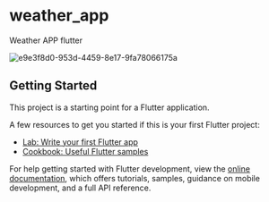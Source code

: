 # weather_app

Weather APP  flutter


![e9e3f8d0-953d-4459-8e17-9fa78066175a](https://github.com/linksroronoa/weather/assets/29347262/8da80df8-0028-4044-98a4-4cac004c4ea2)

## Getting Started

This project is a starting point for a Flutter application.

A few resources to get you started if this is your first Flutter project:

- [Lab: Write your first Flutter app](https://docs.flutter.dev/get-started/codelab)
- [Cookbook: Useful Flutter samples](https://docs.flutter.dev/cookbook)

For help getting started with Flutter development, view the
[online documentation](https://docs.flutter.dev/), which offers tutorials,
samples, guidance on mobile development, and a full API reference.
